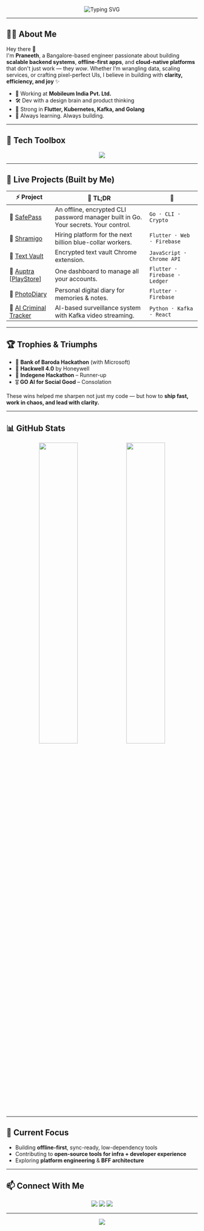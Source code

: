 <!-- Animated Banner -->
<p align="center">
  <img src="https://readme-typing-svg.herokuapp.com?font=JetBrains+Mono&size=24&duration=2000&pause=1000&color=00F58D&center=true&vCenter=true&multiline=true&width=700&height=80&lines=Hi+I'm+Praneeth+Shetty!;Engineer+%7C+Builder+%7C+Code+Craftsman" alt="Typing SVG" />
</p>

---

## 👨‍💻 About Me

Hey there 👋  
I'm **Praneeth**, a Bangalore-based engineer passionate about building **scalable backend systems**, **offline-first apps**, and **cloud-native platforms** that don't just work — they *wow*. Whether I’m wrangling data, scaling services, or crafting pixel-perfect UIs, I believe in building with **clarity, efficiency, and joy** ✨

- 🔭 Working at **Mobileum India Pvt. Ltd.**
- 🛠️ Dev with a design brain and product thinking
- 🎯 Strong in **Flutter, Kubernetes, Kafka, and Golang**
- 🧠 Always learning. Always building.

---

## 🧰 Tech Toolbox

<p align="center">
  <img src="https://skillicons.dev/icons?i=java,go,dart,flutter,react,javascript,typescript,html,css,postgres,mongodb,docker,kubernetes,gcp,aws,firebase,bash,linux" />
</p>

---

## 🚀 Live Projects (Built by Me)

| ⚡ Project | 🧠 TL;DR | 🔗 |
|----------|---------|----|
| 🔐 [SafePass](https://praneethshetty626.github.io/safepass/) | An offline, encrypted CLI password manager built in Go. Your secrets. Your control. | `Go · CLI · Crypto` |
| 👷 [Shramigo](https://shramigo.com) | Hiring platform for the next billion blue-collar workers. | `Flutter · Web · Firebase` |
| 🔐 [Text Vault](https://chrome.google.com/webstore/detail/text-vault/gebkemfcfnbbglgijblnlgibhlldjpbl) | Encrypted text vault Chrome extension. | `JavaScript · Chrome API` |
| 🧾 [Auptra](https://auptra.com) [[PlayStore](https://play.google.com/store/apps/details?id=com.purposedevelopers.auptra)] | One dashboard to manage all your accounts. | `Flutter · Firebase · Ledger` |
| 📸 [PhotoDiary](https://play.google.com/store/apps/details?id=com.first.localstore) | Personal digital diary for memories & notes. | `Flutter · Firebase` |
| 🎯 [AI Criminal Tracker](https://aicriminaldetector.web.app/home) | AI-based surveillance system with Kafka video streaming. | `Python · Kafka · React` |

---

## 🏆 Trophies & Triumphs

- 🥈 **Bank of Baroda Hackathon** (with Microsoft)
- 🥉 **Hackwell 4.0** by Honeywell
- 🥈 **Indegene Hackathon** – Runner-up
- 🎖 **GO AI for Social Good** – Consolation

These wins helped me sharpen not just my code — but how to **ship fast, work in chaos, and lead with clarity.**

---

## 📊 GitHub Stats

<div align="center">
  <img src="https://github-readme-stats.vercel.app/api?username=PraneethShetty626&show_icons=true&theme=chartreuse-dark&hide_border=true&hide=contribs,prs" width="45%" />
  <img src="https://github-readme-streak-stats.herokuapp.com/?user=PraneethShetty626&theme=chartreuse-dark&hide_border=true" width="45%" />
</div>

---

## 🧠 Current Focus

- Building **offline-first**, sync-ready, low-dependency tools
- Contributing to **open-source tools for infra + developer experience**
- Exploring **platform engineering** & **BFF architecture**

---

## 📫 Connect With Me

<p align="center">
  <a href="https://www.linkedin.com/in/praneeth-shetty-17135a192/"><img src="https://img.shields.io/badge/-LinkedIn-blue?style=for-the-badge&logo=linkedin"/></a>
  <a href="mailto:praneethshetty626@gmail.com"><img src="https://img.shields.io/badge/-Gmail-red?style=for-the-badge&logo=gmail&logoColor=white"/></a>
  <a href="https://github.com/PraneethShetty626"><img src="https://img.shields.io/badge/-GitHub-black?style=for-the-badge&logo=github"/></a>
</p>

---

<p align="center">
  <img src="https://capsule-render.vercel.app/api?type=waving&height=120&section=footer&color=gradient"/>
</p>
